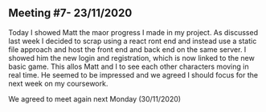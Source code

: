 ## Meeting #7- 23/11/2020

Today I showed Matt the maor progress I made in my project. As discussed last week I decided to scrap using a react ront end and instead use a static file approach and host the front end and back end on the same server. I showed him the new login and registration, which is now linked to the new basic game. This allos Matt and I to see each other characters moving in real time. He seemed to be impressed and we agreed I should focus for the next week on my coursework.

We agreed to meet again next Monday (30/11/2020)
